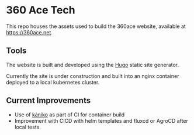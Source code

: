 # 360 Ace Tech

This repo houses the assets used to build the 360ace website, available at https://360ace.net.

## Tools

The website is built and developed using the [Hugo](https://gohugo.io/) static site generator.

Currently the site is under construction and built into an nginx container deployed to a local kubernetes cluster.

## Current Improvements

- Use of [kaniko](https://github.com/GoogleContainerTools/kaniko) as part of CI for container build
- Improvement with CICD with helm templates and fluxcd or AgroCD after local tests